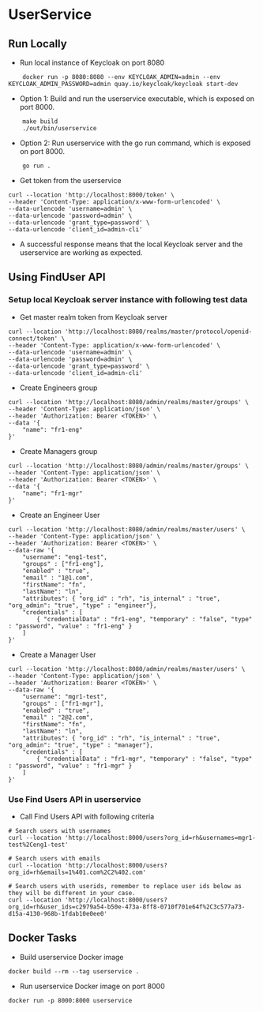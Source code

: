 # UserService

## Run Locally

* Run local instance of Keycloak on port 8080
```shell
    docker run -p 8080:8080 --env KEYCLOAK_ADMIN=admin --env KEYCLOAK_ADMIN_PASSWORD=admin quay.io/keycloak/keycloak start-dev
```

* Option 1: Build and run the userservice executable, which is exposed on port 8000.
```shell
    make build
    ./out/bin/userservice
```

* Option 2: Run userservice with the go run command, which is exposed on port 8000.
```shell
    go run .
```

* Get token from the userservice
```shell
curl --location 'http://localhost:8000/token' \
--header 'Content-Type: application/x-www-form-urlencoded' \
--data-urlencode 'username=admin' \
--data-urlencode 'password=admin' \
--data-urlencode 'grant_type=password' \
--data-urlencode 'client_id=admin-cli'
```

* A successful response means that the local Keycloak server and the userservice are working as expected.

## Using FindUser API
### Setup local Keycloak server instance with following test data
* Get master realm token from Keycloak server
```shell
curl --location 'http://localhost:8080/realms/master/protocol/openid-connect/token' \
--header 'Content-Type: application/x-www-form-urlencoded' \
--data-urlencode 'username=admin' \
--data-urlencode 'password=admin' \
--data-urlencode 'grant_type=password' \
--data-urlencode 'client_id=admin-cli'
```

* Create Engineers group
```shell
curl --location 'http://localhost:8080/admin/realms/master/groups' \
--header 'Content-Type: application/json' \
--header 'Authorization: Bearer <TOKEN>' \
--data '{
    "name": "fr1-eng"
}'
```

* Create Managers group
```shell
curl --location 'http://localhost:8080/admin/realms/master/groups' \
--header 'Content-Type: application/json' \
--header 'Authorization: Bearer <TOKEN>' \
--data '{
    "name": "fr1-mgr"
}'
```

* Create an Engineer User
```shell
curl --location 'http://localhost:8080/admin/realms/master/users' \
--header 'Content-Type: application/json' \
--header 'Authorization: Bearer <TOKEN>' \
--data-raw '{
    "username": "eng1-test",
    "groups" : ["fr1-eng"],
    "enabled" : "true",
    "email" : "1@1.com",
    "firstName": "fn",
    "lastName": "ln",
    "attributes": { "org_id" : "rh", "is_internal" : "true", "org_admin": "true", "type" : "engineer"},
    "credentials" : [
        { "credentialData" : "fr1-eng", "temporary" : "false", "type" : "password", "value" : "fr1-eng" }
    ]
}'
```

* Create a Manager User
```shell
curl --location 'http://localhost:8080/admin/realms/master/users' \
--header 'Content-Type: application/json' \
--header 'Authorization: Bearer <TOKEN>' \
--data-raw '{
    "username": "mgr1-test",
    "groups" : ["fr1-mgr"],
    "enabled" : "true",
    "email" : "2@2.com",
    "firstName": "fn",
    "lastName": "ln",
    "attributes": { "org_id" : "rh", "is_internal" : "true", "org_admin": "true", "type" : "manager"},
    "credentials" : [
        { "credentialData" : "fr1-mgr", "temporary" : "false", "type" : "password", "value" : "fr1-mgr" }
    ]
}'
```

### Use Find Users API in userservice
* Call Find Users API with following criteria
```shell
# Search users with usernames
curl --location 'http://localhost:8000/users?org_id=rh&usernames=mgr1-test%2Ceng1-test'
```
```shell
# Search users with emails
curl --location 'http://localhost:8000/users?org_id=rh&emails=1%401.com%2C2%402.com'
```
```shell
# Search users with userids, remember to replace user ids below as they will be different in your case.
curl --location 'http://localhost:8000/users?org_id=rh&user_ids=c2979a54-b50e-473a-8ff8-0710f701e64f%2C3c577a73-d15a-4130-968b-1fdab10e0ee0'
```

## Docker Tasks
* Build userservice Docker image
```shell
docker build --rm --tag userservice .
```

* Run userservice Docker image on port 8000
```shell
docker run -p 8000:8000 userservice
```